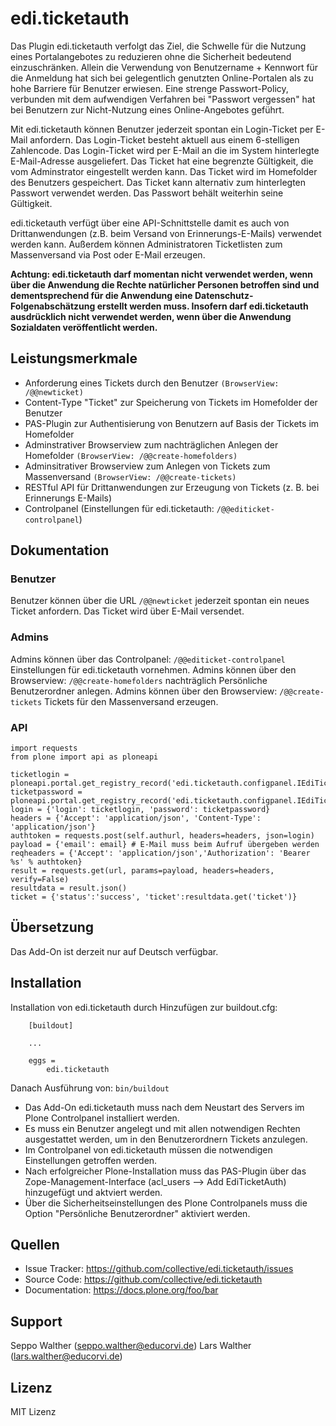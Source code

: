 # edi.ticketauth

Das Plugin edi.ticketauth verfolgt das Ziel, die Schwelle für die Nutzung eines Portalangebotes zu reduzieren ohne die Sicherheit
bedeutend einzuschränken. Allein die Verwendung von Benutzername + Kennwort für die Anmeldung hat sich bei gelegentlich genutzten 
Online-Portalen als zu hohe Barriere für Benutzer erwiesen. Eine strenge Passwort-Policy, verbunden mit dem aufwendigen Verfahren 
bei "Passwort vergessen" hat bei Benutzern zur Nicht-Nutzung eines Online-Angebotes geführt.

Mit edi.ticketauth können Benutzer jederzeit spontan ein Login-Ticket per E-Mail anfordern. Das Login-Ticket besteht aktuell aus 
einem 6-stelligen Zahlencode. Das Login-Ticket wird per E-Mail an die im System hinterlegte E-Mail-Adresse ausgeliefert. Das Ticket 
hat eine begrenzte Gültigkeit, die vom Adminstrator eingestellt werden kann. Das Ticket wird im Homefolder des Benutzers gespeichert. 
Das Ticket kann alternativ zum hinterlegten Passwort verwendet werden. Das Passwort behält weiterhin seine Gültigkeit.

edi.ticketauth verfügt über eine API-Schnittstelle damit es auch von Drittanwendungen (z.B. beim Versand von Erinnerungs-E-Mails)
verwendet werden kann. Außerdem können Administratoren Ticketlisten zum Massenversand via Post oder E-Mail erzeugen.

**Achtung: edi.ticketauth darf momentan nicht verwendet werden, wenn über die Anwendung die Rechte natürlicher Personen betroffen sind
und dementsprechend für die Anwendung eine Datenschutz-Folgenabschätzung erstellt werden muss. Insofern darf edi.ticketauth ausdrücklich
nicht verwendet werden, wenn über die Anwendung Sozialdaten veröffentlicht werden.**

## Leistungsmerkmale

- Anforderung eines Tickets durch den Benutzer `(BrowserView: /@@newticket)`
- Content-Type "Ticket" zur Speicherung von Tickets im Homefolder der Benutzer
- PAS-Plugin zur Authentisierung von Benutzern auf Basis der Tickets im Homefolder
- Adminstrativer Browserview zum nachträglichen Anlegen der Homefolder `(BrowserView: /@@create-homefolders)`
- Adminsitrativer Browserview zum Anlegen von Tickets zum Massenversand `(BrowserView: /@@create-tickets)`
- RESTful API für Drittanwendungen zur Erzeugung von Tickets (z. B. bei Erinnerungs E-Mails)
- Controlpanel (Einstellungen für edi.ticketauth: `/@@editicket-controlpanel`)


## Dokumentation

### Benutzer

Benutzer können über die URL `/@@newticket` jederzeit spontan ein neues Ticket anfordern. Das Ticket wird über E-Mail versendet.

### Admins

Admins können über das Controlpanel: `/@@editicket-controlpanel` Einstellungen für edi.ticketauth vornehmen.
Admins können über den Browserview: `/@@create-homefolders`  nachträglich Persönliche Benutzerordner anlegen.
Admins können über den Browserview: `/@@create-tickets` Tickets für den Massenversand erzeugen.

### API

```
import requests
from plone import api as ploneapi

ticketlogin = ploneapi.portal.get_registry_record('edi.ticketauth.configpanel.IEdiTicketSettings.ticketlogin')
ticketpassword = ploneapi.portal.get_registry_record('edi.ticketauth.configpanel.IEdiTicketSettings.ticketpassword')
login = {'login': ticketlogin, 'password': ticketpassword}
headers = {'Accept': 'application/json', 'Content-Type': 'application/json'}
authtoken = requests.post(self.authurl, headers=headers, json=login)
payload = {'email': email} # E-Mail muss beim Aufruf übergeben werden
reqheaders = {'Accept': 'application/json','Authorization': 'Bearer %s' % authtoken}
result = requests.get(url, params=payload, headers=headers, verify=False)
resultdata = result.json()
ticket = {'status':'success', 'ticket':resultdata.get('ticket')}

```

## Übersetzung

Das Add-On ist derzeit nur auf Deutsch verfügbar.

## Installation

Installation von edi.ticketauth durch Hinzufügen zur buildout.cfg:

```
    [buildout]

    ...

    eggs =
        edi.ticketauth
```

Danach Ausführung von: `bin/buildout`

- Das Add-On edi.ticketauth muss nach dem Neustart des Servers im Plone Controlpanel installiert werden.
- Es muss ein Benutzer angelegt und mit allen notwendigen Rechten ausgestattet werden, um in den Benutzerordnern Tickets anzulegen.
- Im Controlpanel von edi.ticketauth müssen die notwendigen Einstellungen getroffen werden.  
- Nach erfolgreicher Plone-Installation muss das PAS-Plugin über das Zope-Management-Interface (acl_users --> Add EdiTicketAuth) hinzugefügt
 und aktviert werden.
- Über die Sicherheitseinstellungen des Plone Controlpanels muss die Option "Persönliche Benutzerordner" aktiviert werden. 


## Quellen

- Issue Tracker: https://github.com/collective/edi.ticketauth/issues
- Source Code: https://github.com/collective/edi.ticketauth
- Documentation: https://docs.plone.org/foo/bar


## Support

Seppo Walther (seppo.walther@educorvi.de)
Lars Walther (lars.walther@educorvi.de)


## Lizenz

MIT Lizenz
